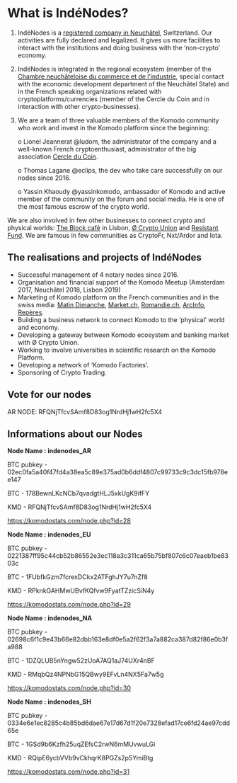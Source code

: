 
# What is IndéNodes?

1. IndéNodes is a [registered company in Neuchâtel](http://hrc.ne.ch/hrcintapp/externalCompanyReport.action?companyOfsUid=CHE-419.492.529&lang=EN), Switzerland. Our activities are fully declared and legalized. It gives us more facilities to interact with the institutions and doing business with the ‘non-crypto’ economy. 

2. IndéNodes is integrated in the regional ecosystem (member of the [Chambre neuchâteloise du commerce et de l’industrie](https://www.cnci.ch/), special contact with the economic development department of the Neuchâtel State)  and in the French speaking organizations related with cryptoplatforms/currencies (member of the Cercle du Coin and in interaction with other crypto-businesses).

3. We are a team of three valuable members of the Komodo community who work and invest in the Komodo platform since the beginning:

    o	Lionel Jeannerat @ludom, the administrator of the company and a well-known French 
        cryptoenthusiast, administrator of the big association [Cercle du Coin](https://lecercleducoin.fr/).

     o	Thomas Lagane @eclips, the dev who take care successfully on our nodes since 2016.

     o	Yassin Khaoudy @yassinkomodo, ambassador of Komodo and active member of the community on the forum and social media. He is one of the most famous escrow of the crypto world.

We are also involved in few other businesses to connect crypto and physical worlds: [The Block café](https://www.facebook.com/theblock.cafe.lisboa/) in Lisbon, [Ø Crypto Union](https://ocryptounion.io/) and [Resistant Fund](http://www.resistantfund.io/comingsoon). We are famous in few communities as CryptoFr, Nxt/Ardor and Iota.

## The realisations and projects of IndéNodes
-	Successful management of 4 notary nodes since 2016.
-	Organisation and financial support of the Komodo Meetup (Amsterdam 2017, Neuchâtel 2018, Lisbon 2019)
-	Marketing of Komodo platform on the French communities and in the swiss media: [Matin Dimanche](https://www.linkedin.com/feed/update/urn:li:activity:6345679782105092096/), [Market.ch](https://www.market.ch/fr/finance-privee/business/details/article/premiere-suisse-creation-dune-societe-entierement-constituee-en-bitcoins-qui-fonctionnera-sans-comptes-bancaires.html), [Romandie.ch](https://www.romandie.com/news/Premiere-en-Suisse-creation-d-une-societe-entierement-constituee-en-bitcoins/871275.rom), [ArcInfo](https://www.arcinfo.ch/articles/divers/economie-regionale/premiere-societe-sans-compte-en-banque-fondee-sur-le-bitcoin-727290), [Repères](https://www.cnci.ch/sites/default/files/02.2018.pdf#page=1&zoom=auto,-158,172).
-	Building a business network to connect Komodo to the ‘physical’ world and economy.
-	Developing a gateway between Komodo ecosystem and banking market with Ø Crypto Union.
-	Working to involve universities in scientific research on the Komodo Platform.
-	Developing a network of ‘Komodo Factories’.
-	Sponsoring of Crypto Trading.

## Vote for our nodes

AR NODE: RFQNjTfcvSAmf8D83og1NrdHj1wH2fc5X4

## Informations about our Nodes

**Node Name : indenodes_AR**

BTC pubkey - 02ec0fa5a40f47fd4a38ea5c89e375ad0b6ddf4807c99733c9c3dc15fb978ee147

BTC - 178BewnLKcNCb7qvadgtHLJ5xkUgK9ifFY

KMD - RFQNjTfcvSAmf8D83og1NrdHj1wH2fc5X4

https://komodostats.com/node.php?id=28

**Node Name : indenodes_EU**

BTC pubkey - 0221387ff95c44cb52b86552e3ec118a3c311ca65b75bf807c6c07eaeb1be8303c

BTC - 1FUbfkGzm7fcrexDCkx2ATFghJY7u7nZf8

KMD - RPknkGAHMwUBvfKQfvw9FyatTZzicSiN4y

https://komodostats.com/node.php?id=29

**Node Name : indenodes_NA**

BTC pubkey - 02698c6f1c9e43b66e82dbb163e8df0e5a2f62f3a7a882ca387d82f86e0b3fa988

BTC - 1DZQLUB5nYngw52zUoA7AQ1aJ74UXr4nBF

KMD - RMqbQz4NPNbG15QBwy9EFvLn4NX5Fa7w5g

https://komodostats.com/node.php?id=30

**Node Name : indenodes_SH**

BTC pubkey - 0334e6e1ec8285c4b85bd6dae67e17d67d1f20e7328efad17ce6fd24ae97cdd65e

BTC - 1GSd9b6Kzfh25uqZEfsC2rwN6mMUvwuLGi

KMD - RQipE6ycbVVb9vCkhqrK8PGZs2p5YmiBtg

https://komodostats.com/node.php?id=31




